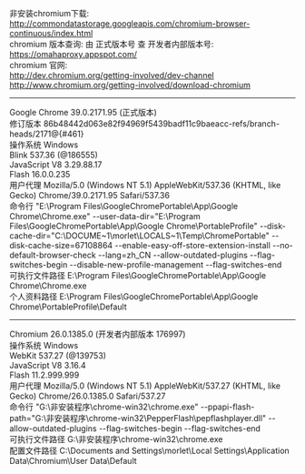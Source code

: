 非安装chromium下载:  
http://commondatastorage.googleapis.com/chromium-browser-continuous/index.html  
chromium 版本查询: 由 正式版本号 查 开发者内部版本号:  
https://omahaproxy.appspot.com/  
chromium 官网:  
http://dev.chromium.org/getting-involved/dev-channel  
http://www.chromium.org/getting-involved/download-chromium  

---
Google Chrome	39.0.2171.95 (正式版本)  
修订版本	86b48442d063e82f94969f5439badf11c9baeacc-refs/branch-heads/2171@{#461}  
操作系统	Windows  
Blink	537.36 (@186555)  
JavaScript	V8 3.29.88.17  
Flash	16.0.0.235  
用户代理	Mozilla/5.0 (Windows NT 5.1) AppleWebKit/537.36 (KHTML, like Gecko) Chrome/39.0.2171.95 Safari/537.36  
命令行	"E:\Program Files\GoogleChromePortable\App\Google Chrome\Chrome.exe" --user-data-dir="E:\Program Files\GoogleChromePortable\App\Google Chrome\PortableProfile" --disk-cache-dir="C:\DOCUME~1\morlet\LOCALS~1\Temp\ChromePortable" --disk-cache-size=67108864 --enable-easy-off-store-extension-install --no-default-browser-check --lang=zh_CN --allow-outdated-plugins --flag-switches-begin --disable-new-profile-management --flag-switches-end  
可执行文件路径	E:\Program Files\GoogleChromePortable\App\Google Chrome\Chrome.exe  
个人资料路径	E:\Program Files\GoogleChromePortable\App\Google Chrome\PortableProfile\Default

---


Chromium	26.0.1385.0 (开发者内部版本 176997)  
操作系统	Windows  
WebKit	537.27 (@139753)  
JavaScript	V8 3.16.4  
Flash	11.2.999.999  
用户代理	Mozilla/5.0 (Windows NT 5.1) AppleWebKit/537.27 (KHTML, like Gecko) Chrome/26.0.1385.0 Safari/537.27  
命令行	"G:\非安装程序\chrome-win32\chrome.exe" --ppapi-flash-path="G:\非安装程序\chrome-win32\PepperFlash\pepflashplayer.dll" --allow-outdated-plugins --flag-switches-begin --flag-switches-end  
可执行文件路径	G:\非安装程序\chrome-win32\chrome.exe  
配置文件路径	C:\Documents and Settings\morlet\Local Settings\Application Data\Chromium\User Data\Default  

